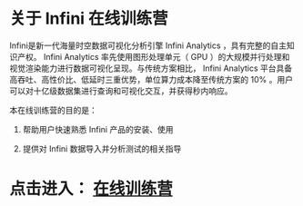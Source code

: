 # 关于 Infini 在线训练营
Infini是新一代海量时空数据可视化分析引擎 Infini Analytics ，具有完整的自主知识产权。 Infini Analytics 率先使用图形处理单元（ GPU ）的大规模并行处理和视觉渲染能力进行数据可视化呈现。与传统方案相比， Infini Analytics 平台具备高吞吐、高性价比、低延时三重优势，单位算力成本降至传统方案的 10% 。用户可以对十亿级数据集进行查询和可视化交互，并获得秒内响应。

本在线训练营的目的是：

1. 帮助用户快速熟悉 Infini 产品的安装、使用

2. 提供对 Infini 数据导入并分析测试的相关指导

# 点击进入：  [**在线训练营**](docs/README.md)
